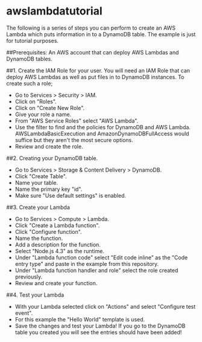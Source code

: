 # awslambdatutorial

The following is a series of steps you can perform to create an AWS Lambda which puts information in to a DynamoDB table. The example is just for tutorial purposes.

##Prerequisites:
An AWS account that can deploy AWS Lambdas and DynamoDB tables.

##1. Create the IAM Role for your user.
You will need an IAM Role that can deploy AWS Lambdas as well as put files in to DynamoDB instances. To create such a role;

- Go to Services > Security > IAM.
- Click on "Roles".
- Click on "Create New Role".
- Give your role a name.
- From "AWS Service Roles" select "AWS Lambda".
- Use the filter to find and the policies for DynamoDB and AWS Lambda. AWSLambdaBasicExecution and AmazonDynamoDBFullAccess would suffice but they aren't the most secure options.
- Review and create the role.

##2. Creating your DynamoDB table.

- Go to Services > Storage & Content Delivery > DynamoDB.
- Click "Create Table".
- Name your table.
- Name the primary key "id".
- Make sure "Use default settings" is enabled.

##3. Create your Lambda
- Go to Services > Compute > Lambda.
- Click "Create a Lambda function".
- Click "Configure function".
- Name the function.
- Add a description for the function.
- Select "Node.js 4.3" as the runtime.
- Under "Lambda function code" select "Edit code inline" as the "Code entry type" and paste in the example from this repository.
- Under "Lambda function handler and role" select the role created previously.
- Review and create your function.

##4. Test your Lambda
- With your Lambda selected click on "Actions" and select "Configure test event".
- For this example the "Hello World" template is used.
- Save the changes and test your Lambda! If you go to the DynamoDB table you created you will see the entries should have been added!





